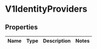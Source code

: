 # V1IdentityProviders

## Properties
Name | Type | Description | Notes
------------ | ------------- | ------------- | -------------
